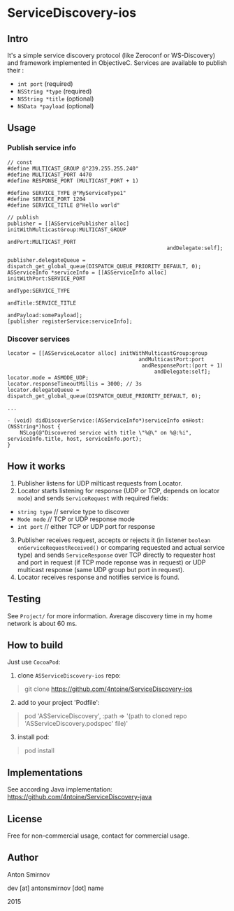 # ServiceDiscovery-ios

## Intro

It's a simple service discovery protocol (like Zeroconf or WS-Discovery) and framework implemented in ObjectiveC.
Services are available to publish their :
* `int port` (required)
* `NSString *type` (required)
* `NSString *title` (optional)
* `NSData *payload` (optional)

## Usage

### Publish service info

    // const
    #define MULTICAST_GROUP @"239.255.255.240"
    #define MULTICAST_PORT 4470
    #define RESPONSE_PORT (MULTICAST_PORT + 1)

    #define SERVICE_TYPE @"MyServiceType1"
    #define SERVICE_PORT 1204
    #define SERVICE_TITLE @"Hello world"

    // publish
    publisher = [[ASServicePublisher alloc] initWithMulticastGroup:MULTICAST_GROUP
                                                           andPort:MULTICAST_PORT
                                                       andDelegate:self];

    publisher.delegateQueue = dispatch_get_global_queue(DISPATCH_QUEUE_PRIORITY_DEFAULT, 0);
    ASServiceInfo *serviceInfo = [[ASServiceInfo alloc] initWithPort:SERVICE_PORT
                                                             andType:SERVICE_TYPE
                                                            andTitle:SERVICE_TITLE
                                                          andPayload:somePayload];
    [publisher registerService:serviceInfo];
    
### Discover services

    locator = [[ASServiceLocator alloc] initWithMulticastGroup:group
                                              andMulticastPort:port
                                               andResponsePort:(port + 1)
                                                   andDelegate:self];
    locator.mode = ASMODE_UDP;
    locator.responseTimeoutMillis = 3000; // 3s
    locator.delegateQueue = dispatch_get_global_queue(DISPATCH_QUEUE_PRIORITY_DEFAULT, 0);

    ...

    - (void) didDiscoverService:(ASServiceInfo*)serviceInfo onHost:(NSString*)host {
        NSLog(@"Discovered service with title \"%@\" on %@:%i", serviceInfo.title, host, serviceInfo.port);
    }

## How it works

1. Publisher listens for UDP milticast requests from Locator.
2. Locator starts listening for response (UDP or TCP, depends on locator `mode`) and sends `ServiceRequest` with required fields:
  * `string type` // service type to discover
  * `Mode mode` // TCP or UDP response mode
  * `int port` // either TCP or UDP port for response
3. Publisher receives request, accepts or rejects it (in listener `boolean onServiceRequestReceived()` or comparing requested and actual service type) and sends `ServiceResponse` over TCP directly to requester host and port in request (if TCP mode reponse was in request) or UDP multicast response (same UDP group but port in request).
4. Locator receives response and notifies service is found.
    
## Testing

See `Project/` for more information. Average discovery time in my home network is about 60 ms.

## How to build

Just use `CocoaPod`:

1. clone `ASServiceDiscovery-ios` repo:
> git clone https://github.com/4ntoine/ServiceDiscovery-ios

2. add to your project 'Podfile':
> pod 'ASServiceDiscovery', :path => '(path to cloned repo 'ASServiceDiscovery.podspec' file)'

3. install pod:
> pod install

## Implementations

See according Java implementation:
https://github.com/4ntoine/ServiceDiscovery-java

## License
Free for non-commercial usage, contact for commercial usage.

## Author
Anton Smirnov

dev [at] antonsmirnov [dot] name

2015
